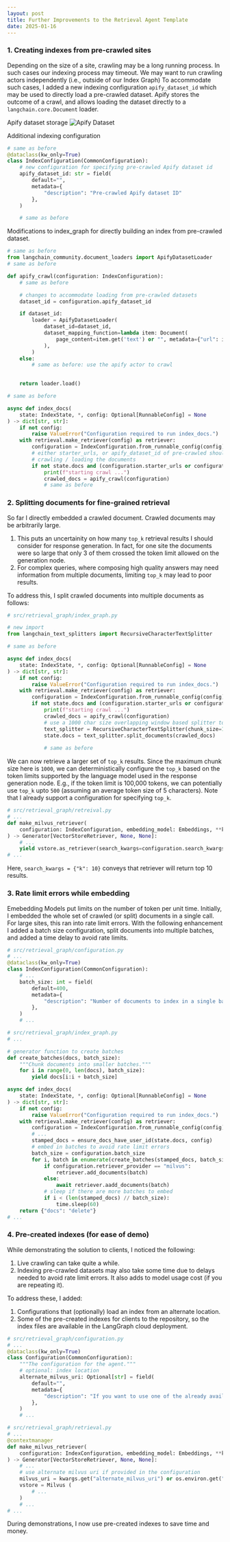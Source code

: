 ```yaml
---
layout: post
title: Further Improvements to the Retrieval Agent Template
date: 2025-01-16
---
```


### 1. Creating indexes from pre-crawled sites

Depending on the size of a site, crawling may be a long running process. In such cases our indexing process may timeout. We may want to run crawling actors independently (i.e., outside of our Index Graph)
To accommodate such cases, I added a new indexing configuration `apify_dataset_id` which may be used to directly load a pre-crawled dataset. Apify stores the outcome of a crawl, and allows loading the dataset directly to a `langchain.core.Document` loader.

Apify dataset storage
![Apify Dataset](/media/apify-dataset.jpg)


Additional indexing configuration
```python
# same as before
@dataclass(kw_only=True)
class IndexConfiguration(CommonConfiguration):
    # new configuration for specifying pre-crawled Apify dataset id
    apify_dataset_id: str = field(
        default="",
        metadata={
            "description": "Pre-crawled Apify dataset ID"
        },
    )

    # same as before
```

Modifications to index_graph for directly building an index from pre-crawled dataset.
```python
# same as before
from langchain_community.document_loaders import ApifyDatasetLoader
# same as before

def apify_crawl(configuration: IndexConfiguration):
    # same as before

    # changes to accommodate loading from pre-crawled datasets
    dataset_id = configuration.apify_dataset_id

    if dataset_id:
        loader = ApifyDatasetLoader(
            dataset_id=dataset_id,
            dataset_mapping_function=lambda item: Document(
                page_content=item.get('text') or "", metadata={"url": item["url"]}
            ),
        )
    else:
        # same as before: use the apify actor to crawl
        

    return loader.load()

# same as before

async def index_docs(
    state: IndexState, *, config: Optional[RunnableConfig] = None
) -> dict[str, str]:
    if not config:
        raise ValueError("Configuration required to run index_docs.")
    with retrieval.make_retriever(config) as retriever:
        configuration = IndexConfiguration.from_runnable_config(config)
        # either starter_urls, or apify_dataset_id of pre-crawled should be able to trigger 
        # crawling / loading the documents 
        if not state.docs and (configuration.starter_urls or configuration.apify_dataset_id):
            print(f"starting crawl ...")
            crawled_docs = apify_crawl(configuration)
            # same as before
```

### 2. Splitting documents for fine-grained retrieval

So far I directly embedded a crawled document. Crawled documents may be arbitrarily large. 

1. This puts an uncertainity on how many `top_k` retrieval results I should consider for response generation. In fact, for one site the documents were so large that only 3 of them crossed the token limit allowed on the generation node.
2. For complex queries, where composing high quality answers may need information from multiple documents, limiting `top_k` may lead to poor results.

To address this, I split crawled documents into multiple documents as follows:

```python
# src/retrieval_graph/index_graph.py

# new import
from langchain_text_splitters import RecursiveCharacterTextSplitter

# same as before

async def index_docs(
    state: IndexState, *, config: Optional[RunnableConfig] = None
) -> dict[str, str]:
    if not config:
        raise ValueError("Configuration required to run index_docs.")
    with retrieval.make_retriever(config) as retriever:
        configuration = IndexConfiguration.from_runnable_config(config)
        if not state.docs and (configuration.starter_urls or configuration.apify_dataset_id):
            print(f"starting crawl ...")
            crawled_docs = apify_crawl(configuration)
            # use a 1000 char size overlapping window based splitter to create smaller document chunks to index
            text_splitter = RecursiveCharacterTextSplitter(chunk_size=1000, chunk_overlap=200)
            state.docs = text_splitter.split_documents(crawled_docs)
            
            # same as before
```

We can now retrieve a larger set of `top_k` results. Since the maximum chunk size here is `1000`, we can deterministically configure the `top_k` based on the token limits supported by the language model used in the response generation node. E.g., if the token limit is 100,000 tokens, we can potentially use `top_k` upto `500` (assuming an average token size of 5 characters). Note that I already support a configuration for specifying `top_k`.

```python
# src/retrieval_graph/retreival.py
# ...
def make_milvus_retriever(
    configuration: IndexConfiguration, embedding_model: Embeddings, **kwargs
) -> Generator[VectorStoreRetriever, None, None]:
    # ...
    yield vstore.as_retriever(search_kwargs=configuration.search_kwargs)
# ...
```

Here, `search_kwargs = {"k": 10}` conveys that retriever will return top 10 results.

### 3. Rate limit errors while embedding
Emebedding Models put limits on the number of token per unit time. Initially, I embedded the whole set of crawled (or split) documents in a single call. For large sites, this ran into rate limit errors. With the following enhancement I added a batch size configuration, split documents into multiple batches, and added a time delay to avoid rate limits.

```python
# src/retrieval_graph/configuration.py
# ...
@dataclass(kw_only=True)
class IndexConfiguration(CommonConfiguration):
    # ...
    batch_size: int = field(
        default=400,
        metadata={
            "description": "Number of documents to index in a single batch."
        },
    )
    # ...
```

```python
# src/retrieval_graph/index_graph.py
# ...

# generator function to create batches
def create_batches(docs, batch_size):
    """Chunk documents into smaller batches."""
    for i in range(0, len(docs), batch_size):
        yield docs[i:i + batch_size]

async def index_docs(
    state: IndexState, *, config: Optional[RunnableConfig] = None
) -> dict[str, str]:
    if not config:
        raise ValueError("Configuration required to run index_docs.")
    with retrieval.make_retriever(config) as retriever:
        configuration = IndexConfiguration.from_runnable_config(config)
        # ...
        stamped_docs = ensure_docs_have_user_id(state.docs, config)
        # embed in batches to avoid rate limit errors
        batch_size = configuration.batch_size
        for i, batch in enumerate(create_batches(stamped_docs, batch_size)):
            if configuration.retriever_provider == "milvus":
                retriever.add_documents(batch)
            else:
                await retriever.aadd_documents(batch)
            # sleep if there are more batches to embed
            if i < (len(stamped_docs) // batch_size):
                time.sleep(60)
    return {"docs": "delete"}
# ...
```

### 4. Pre-created indexes (for ease of demo)
While demonstrating the solution to clients, I noticed the following:
1. Live crawling can take quite a while.
2. Indexing pre-crawled datasets may also take some time due to delays needed to avoid rate limit errors. It also adds to model usage cost (if you are repeating it).

To address these, I added:
1. Configurations that (optionally) load an index from an alternate location.
2. Some of the pre-created indexes for clients to the repository, so the index files are available in the LangGraph cloud deployment.

```python
# src/retrieval_graph/configuration.py
# ...
@dataclass(kw_only=True)
class Configuration(CommonConfiguration):
    """The configuration for the agent."""
    # optional: index location
    alternate_milvus_uri: Optional[str] = field(
        default="",
        metadata={
            "description": "If you want to use one of the already available indexes, provide the file location here."
        },
    )
    # ...
```


```python
# src/retrieval_graph/retrieval.py
# ...
@contextmanager
def make_milvus_retriever(
    configuration: IndexConfiguration, embedding_model: Embeddings, **kwargs
) -> Generator[VectorStoreRetriever, None, None]:
    # ...
    # use alternate milvus uri if provided in the configuration
    milvus_uri = kwargs.get("alternate_milvus_uri") or os.environ.get("MILVUS_DB")
    vstore = Milvus (
        # ...
    )
    # ...
# ...
```

During demonstrations, I now use pre-created indexes to save time and money.